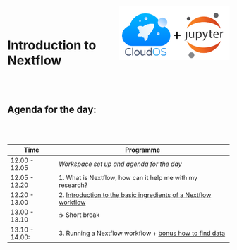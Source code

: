 
<p align="center">
  <img src="https://github.com/lifebit-ai/jax-jupyter/raw/master/img/cloudos_x_jupy.png"  width="250" align="right" >
</p>
<br/><br/>


# Introduction to Nextflow

<br/><br/>


## Agenda for the day:

<br/><br/>

| Time        | Programme       |
| ----------- | --------------------------------------------------------------------------- |
| 12.00 - 12.05 | _Workspace set up and agenda for the day_  |
| 12.05 - 12.20 | 1. What is Nextflow, how can it help me with my research? |
| 12.20 - 13.00 | 2. [Introduction to the basic ingredients of a Nextflow workflow](https://github.com/lifebit-ai/dry-bench-skills-for-researchers/blob/main/classes/class_4/nextflow.md) |
| 13.00 - 13.10 |:coffee: Short break |
| 13.10 - 14.00:| 3. Running a Nextflow workflow + [bonus how to find data](https://github.com/lifebit-ai/dry-bench-skills-for-researchers/blob/main/classes/class_4/BONUS-Finding-Data.md)|

<br/><br/>

